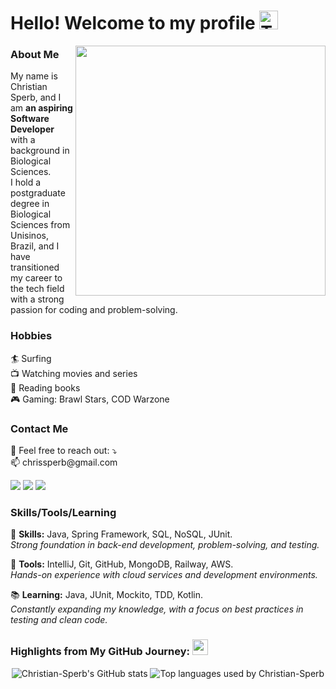 <h1 align="left">Hello! Welcome to my profile <img src="https://media.giphy.com/media/hvRJCLFzcasrR4ia7z/giphy.gif" width="30px" alt="Typing on computer"></h1>

<img src="https://camo.githubusercontent.com/88adc7c88c9d3dba7479020846ed35d13410e3707c7f149e1c6140cc6beaef9a/68747470733a2f2f70687973696373677572756b756c2e66696c65732e776f726470726573732e636f6d2f323031392f30322f6368617261637465722d312e676966" min-width="400px" max-width="400px" width="400px" align="right"> 

### About Me
<p align="left"> My name is Christian Sperb, and I am <strong>an aspiring Software Developer</strong> with a background in Biological Sciences.<br> I hold a postgraduate degree in Biological Sciences from Unisinos, Brazil, and I have transitioned my career to the tech field with a strong passion for coding and problem-solving. </p>

### Hobbies
<p align="left"> <a> 🏄 Surfing</a><br> <a> 📺 Watching movies and series</a><br> <a> 📖 Reading books</a><br> <a> 🎮 Gaming: Brawl Stars, COD Warzone</a> </p>

### Contact Me
<p align="left"> 💌 Feel free to reach out: ⤵️<br> 📫 chrissperb@gmail.com </p> <p align="left"> <a href="https://instagram.com/chrissperb" target="_blank" alt="Instagram"> <img src="https://img.shields.io/badge/-Instagram-DF0174?style=for-the-badge&logo=instagram&logoColor=white&link=https://www.instagram.com/chrissperb/"/></a> <a href="https://www.linkedin.com/in/chrissperb/" target="_blank" alt="LinkedIn"> <img src="https://img.shields.io/badge/-LinkedIn-0e76a8?style=for-the-badge&logo=Linkedin&logoColor=white&link=https://www.linkedin.com/in/chrissperb/" /></a> <a href="https://twitter.com/chrissperb" target="_blank" alt="Twitter"> <img src="https://img.shields.io/badge/-Twitter-3b5998?style=for-the-badge&logo=twitter&logoColor=white&link=https://twitter.com/chrissperb/"/></a> </p>

### Skills/Tools/Learning
<p align="left"> 🦄 <strong>Skills:</strong> Java, Spring Framework, SQL, NoSQL, JUnit. <br><em>Strong foundation in back-end development, problem-solving, and testing.</em> </p> <p align="left"> 🔧 <strong>Tools:</strong> IntelliJ, Git, GitHub, MongoDB, Railway, AWS. <br><em>Hands-on experience with cloud services and development environments.</em> </p> <p align="left"> 📚 <strong>Learning:</strong> Java, JUnit, Mockito, TDD, Kotlin. <br><em>Constantly expanding my knowledge, with a focus on best practices in testing and clean code.</em> </p>

### Highlights from My GitHub Journey: <img src='https://user-images.githubusercontent.com/5713670/87202985-820dcb80-c2b6-11ea-9f56-7ec461c497c3.gif' width='25"'>
<p align="center"> <img src="https://github-readme-stats.vercel.app/api?username=chrissperb&show_icons=true&theme=dracula" alt="Christian-Sperb's GitHub stats" /> <img src="https://github-readme-stats.vercel.app/api/top-langs/?username=chrissperb&layout=compact&show_icons=true&theme=dracula" alt="Top languages used by Christian-Sperb" /> </p>

